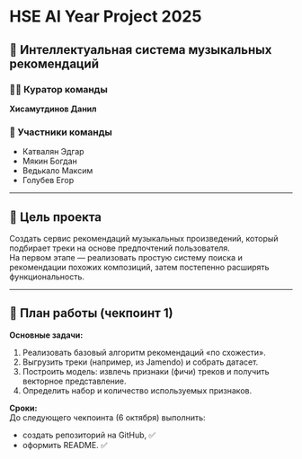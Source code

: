 # HSE AI Year Project 2025

## 🎵 Интеллектуальная система музыкальных рекомендаций

### 👨‍🏫 Куратор команды
**Хисамутдинов Данил**

### 👥 Участники команды
- Катвалян Эдгар  
- Мякин Богдан  
- Ведькало Максим  
- Голубев Егор  

---

## 🎯 Цель проекта
Создать сервис рекомендаций музыкальных произведений, который подбирает треки на основе предпочтений пользователя.  
На первом этапе — реализовать простую систему поиска и рекомендации похожих композиций, затем постепенно расширять функциональность.  

---

## 📌 План работы (чекпоинт 1)

**Основные задачи:**
1. Реализовать базовый алгоритм рекомендаций «по схожести».  
2. Выгрузить треки (например, из Jamendo) и собрать датасет.  
3. Построить модель: извлечь признаки (фичи) треков и получить векторное представление.  
4. Определить набор и количество используемых признаков.  

**Сроки:**  
До следующего чекпоинта (6 октября) выполнить:  
- создать репозиторий на GitHub,  ✅
- оформить README.  ✅
